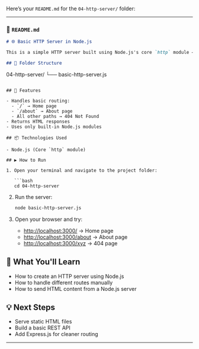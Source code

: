 Here’s your `README.md` for the `04-http-server/` folder:

---

### 📄 `README.md`

```markdown
# 🌐 Basic HTTP Server in Node.js

This is a simple HTTP server built using Node.js's core `http` module — no frameworks, no dependencies.

## 📁 Folder Structure

```

04-http-server/
└── basic-http-server.js

````

## 🚀 Features

- Handles basic routing:
  - `/` → Home page
  - `/about` → About page
  - All other paths → 404 Not Found
- Returns HTML responses
- Uses only built-in Node.js modules

## 📦 Technologies Used

- Node.js (Core `http` module)

## ▶️ How to Run

1. Open your terminal and navigate to the project folder:

   ```bash
   cd 04-http-server
````

2. Run the server:

   ```bash
   node basic-http-server.js
   ```

3. Open your browser and try:

   * [http://localhost:3000/](http://localhost:3000/) → Home page
   * [http://localhost:3000/about](http://localhost:3000/about) → About page
   * [http://localhost:3000/xyz](http://localhost:3000/xyz) → 404 page

## 🧠 What You'll Learn

* How to create an HTTP server using Node.js
* How to handle different routes manually
* How to send HTML content from a Node.js server

## 💡 Next Steps

* Serve static HTML files
* Build a basic REST API
* Add Express.js for cleaner routing

---


